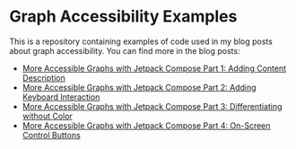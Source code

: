 # Graph Accessibility Examples

This is a repository containing examples of code used in my blog posts about graph accessibility. You can find more in the blog posts:
- [More Accessible Graphs with Jetpack Compose Part 1: Adding Content Description][1]
- [More Accessible Graphs with Jetpack Compose Part 2: Adding Keyboard Interaction][2]
- [More Accessible Graphs with Jetpack Compose Part 3: Differentiating without Color][3]
- [More Accessible Graphs with Jetpack Compose Part 4: On-Screen Control Buttons][4]

[1]: https://medium.com/proandroiddev/more-accessible-graphs-with-jetpack-compose-part-1-adding-content-description-29567d6e2724
[2]: https://medium.com/proandroiddev/more-accessible-graphs-with-jetpack-compose-part-2-adding-keyboard-interaction-64202cc8789b
[3]: https://medium.com/proandroiddev/more-accessible-graphs-with-jetpack-compose-part-3-differentiating-without-color-8352ec5860e5
[4]: https://medium.com/proandroiddev/more-accessible-graphs-with-jetpack-compose-part-4-on-screen-control-buttons-6187e6991ddc
